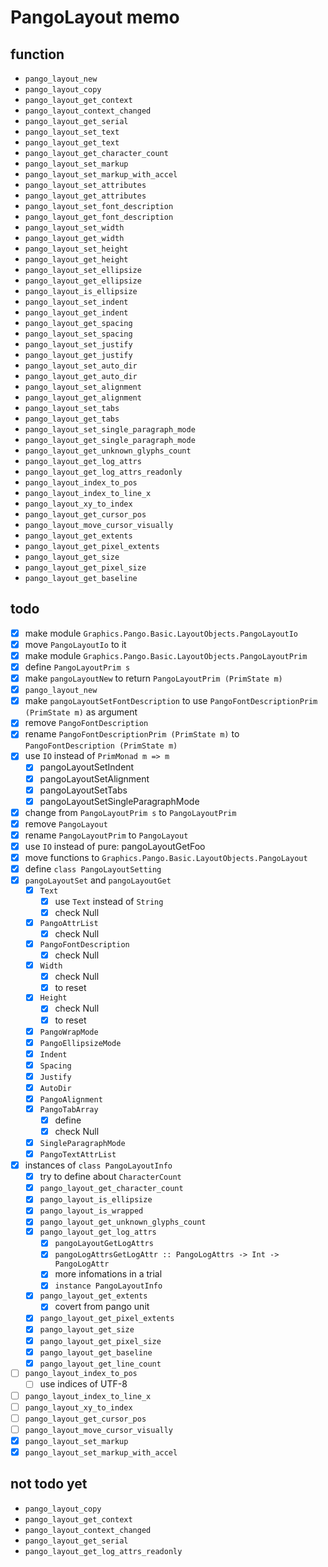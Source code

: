 PangoLayout memo
================

function
--------

* `pango_layout_new`
* `pango_layout_copy`
* `pango_layout_get_context`
* `pango_layout_context_changed`
* `pango_layout_get_serial`
* `pango_layout_set_text`
* `pango_layout_get_text`
* `pango_layout_get_character_count`
* `pango_layout_set_markup`
* `pango_layout_set_markup_with_accel`
* `pango_layout_set_attributes`
* `pango_layout_get_attributes`
* `pango_layout_set_font_description`
* `pango_layout_get_font_description`
* `pango_layout_set_width`
* `pango_layout_get_width`
* `pango_layout_set_height`
* `pango_layout_get_height`
* `pango_layout_set_ellipsize`
* `pango_layout_get_ellipsize`
* `pango_layout_is_ellipsize`
* `pango_layout_set_indent`
* `pango_layout_get_indent`
* `pango_layout_get_spacing`
* `pango_layout_set_spacing`
* `pango_layout_set_justify`
* `pango_layout_get_justify`
* `pango_layout_set_auto_dir`
* `pango_layout_get_auto_dir`
* `pango_layout_set_alignment`
* `pango_layout_get_alignment`
* `pango_layout_set_tabs`
* `pango_layout_get_tabs`
* `pango_layout_set_single_paragraph_mode`
* `pango_layout_get_single_paragraph_mode`
* `pango_layout_get_unknown_glyphs_count`
* `pango_layout_get_log_attrs`
* `pango_layout_get_log_attrs_readonly`
* `pango_layout_index_to_pos`
* `pango_layout_index_to_line_x`
* `pango_layout_xy_to_index`
* `pango_layout_get_cursor_pos`
* `pango_layout_move_cursor_visually`
* `pango_layout_get_extents`
* `pango_layout_get_pixel_extents`
* `pango_layout_get_size`
* `pango_layout_get_pixel_size`
* `pango_layout_get_baseline`

todo
----

* [x] make module `Graphics.Pango.Basic.LayoutObjects.PangoLayoutIo`
* [x] move `PangoLayoutIo` to it
* [x] make module `Graphics.Pango.Basic.LayoutObjects.PangoLayoutPrim`
* [x] define `PangoLayoutPrim s`
* [x] make `pangoLayoutNew` to return `PangoLayoutPrim (PrimState m)`
* [x] `pango_layout_new`
* [x] make `pangoLayoutSetFontDescription` to use `PangoFontDescriptionPrim (PrimState m)` as argument
* [x] remove `PangoFontDescription`
* [x] rename `PangoFontDescriptionPrim (PrimState m)` to `PangoFontDescription (PrimState m)`
* [x] use `IO` instead of `PrimMonad m => m`
	+ [x] pangoLayoutSetIndent
	+ [x] pangoLayoutSetAlignment
	+ [x] pangoLayoutSetTabs
	+ [x] pangoLayoutSetSingleParagraphMode
* [x] change from `PangoLayoutPrim s` to `PangoLayoutPrim`
* [x] remove `PangoLayout`
* [x] rename `PangoLayoutPrim` to `PangoLayout`
* [x] use `IO` instead of pure: pangoLayoutGetFoo
* [x] move functions to `Graphics.Pango.Basic.LayoutObjects.PangoLayout`
* [x] define `class PangoLayoutSetting`
* [x] `pangoLayoutSet` and `pangoLayoutGet`
	+ [x] `Text`
		- [x] use `Text` instead of `String`
		- [x] check Null
	+ [x] `PangoAttrList`
		- [x] check Null
	+ [x] `PangoFontDescription`
		- [x] check Null
	+ [x] `Width`
		- [x] check Null
		- [x] to reset
	+ [x] `Height`
		- [x] check Null
		- [x] to reset
	+ [x] `PangoWrapMode`
	+ [x] `PangoEllipsizeMode`
	+ [x] `Indent`
	+ [x] `Spacing`
	+ [x] `Justify`
	+ [x] `AutoDir`
	+ [x] `PangoAlignment`
	+ [x] `PangoTabArray`
		- [x] define
		- [x] check Null
	+ [x] `SingleParagraphMode`
	+ [x] `PangoTextAttrList`
* [x] instances of `class PangoLayoutInfo`
	+ [x] try to define about `CharacterCount`
	+ [x] `pango_layout_get_character_count`
	+ [x] `pango_layout_is_ellipsize`
	+ [x] `pango_layout_is_wrapped`
	+ [x] `pango_layout_get_unknown_glyphs_count`
	+ [x] `pango_layout_get_log_attrs`
		- [x] `pangoLayoutGetLogAttrs`
		- [x] `pangoLogAttrsGetLogAttr :: PangoLogAttrs -> Int -> PangoLogAttr`
		- [x] more infomations in a trial
		- [x] `instance PangoLayoutInfo`
	+ [x] `pango_layout_get_extents`
		- [x] covert from pango unit
	+ [x] `pango_layout_get_pixel_extents`
	+ [x] `pango_layout_get_size`
	+ [x] `pango_layout_get_pixel_size`
	+ [x] `pango_layout_get_baseline`
	+ [x] `pango_layout_get_line_count`
* [ ] `pango_layout_index_to_pos`
	+ [ ] use indices of UTF-8
* [ ] `pango_layout_index_to_line_x`
* [ ] `pango_layout_xy_to_index`
* [ ] `pango_layout_get_cursor_pos`
* [ ] `pango_layout_move_cursor_visually`
* [x] `pango_layout_set_markup`
* [x] `pango_layout_set_markup_with_accel`

not todo yet
------------

* `pango_layout_copy`
* `pango_layout_get_context`
* `pango_layout_context_changed`
* `pango_layout_get_serial`
* `pango_layout_get_log_attrs_readonly`
